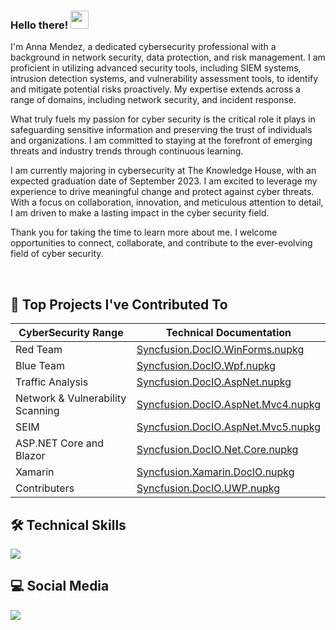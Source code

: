 ### Hello there! <img src="https://github.com/sciencepal/sciencepal/blob/master/assets/Hi.gif" width="29px"> 

  I'm Anna Mendez, a dedicated cybersecurity professional with a background in network security, data protection, and risk management. I am proficient in utilizing advanced security tools, including SIEM systems, intrusion detection systems, and vulnerability assessment tools, to identify and mitigate potential risks proactively.
My expertise extends across a range of domains, including network security, and incident response. 

  What truly fuels my passion for cyber security is the critical role it plays in safeguarding sensitive information and preserving the trust of individuals and organizations. I am committed to staying at the forefront of emerging threats and industry trends through continuous learning.

I am currently majoring in cybersecurity at The Knowledge House, with an expected graduation date of September 2023.
I am excited to leverage my experience to drive meaningful change and protect against cyber threats. With a focus on collaboration, innovation, and meticulous attention to detail, I am driven to make a lasting impact in the cyber security field.

Thank you for taking the time to learn more about me. I welcome opportunities to connect, collaborate, and contribute to the ever-evolving field of cyber security.



</p>
<br/>
  <summary><h2>📕 Top Projects I've Contributed To</h2></summary>
  <p align="left">
    
|CyberSecurity Range|Technical Documentation|
|-----------|------------|
|Red Team|[Syncfusion.DocIO.WinForms.nupkg](https://www.nuget.org/packages/Syncfusion.DocIO.WinForms/)|
|Blue Team|[Syncfusion.DocIO.Wpf.nupkg](https://www.nuget.org/packages/Syncfusion.DocIO.Wpf/)|
|Traffic Analysis|[Syncfusion.DocIO.AspNet.nupkg](https://www.nuget.org/packages/Syncfusion.DocIO.AspNet/)|
|Network & Vulnerability Scanning|[Syncfusion.DocIO.AspNet.Mvc4.nupkg](https://www.nuget.org/packages/Syncfusion.DocIO.AspNet.Mvc4/)|
|SEIM|[Syncfusion.DocIO.AspNet.Mvc5.nupkg](https://www.nuget.org/packages/Syncfusion.DocIO.AspNet.Mvc5/)|
|ASP.NET Core and Blazor|[Syncfusion.DocIO.Net.Core.nupkg](https://www.nuget.org/packages/Syncfusion.DocIO.Net.Core/)|
|Xamarin|[Syncfusion.Xamarin.DocIO.nupkg](https://www.nuget.org/packages/Syncfusion.Xamarin.DocIO/)|
|Contributers|[Syncfusion.DocIO.UWP.nupkg](https://www.nuget.org/packages/Syncfusion.DocIO.UWP/)|

   
<!-- EMPTY SPACE -->
## :hammer_and_wrench: Technical Skills
<p align="left">
    <a href="https://github.com/ANNITAMARIA">
    <img src="https://skillicons.dev/icons?i=linux,bash,aws,azure,github,git,docker,vim,python,"
      /></a>
</p>

 ## :computer: Social Media
<p>
  <a href="https://www.linkedin.com/in/anna-mendez/">
    <img src="https://skillicons.dev/icons?i=linkedin"/>
   </a>
</p>
   
  
</p>
 

